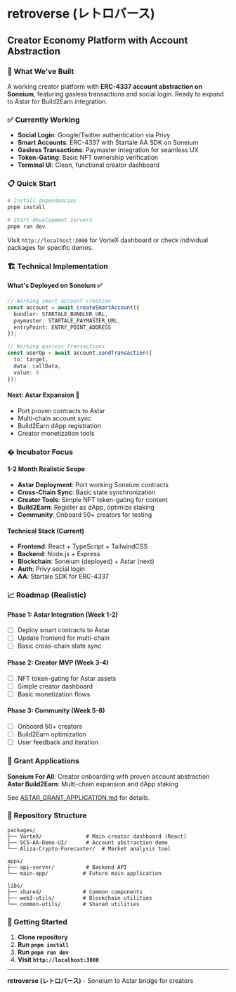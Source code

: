 # retroverse (レトロバース)
## Creator Economy Platform with Account Abstraction

### 🎯 What We've Built
A working creator platform with **ERC-4337 account abstraction on Soneium**, featuring gasless transactions and social login. Ready to expand to Astar for Build2Earn integration.

### ✅ Currently Working
- **Social Login**: Google/Twitter authentication via Privy
- **Smart Accounts**: ERC-4337 with Startale AA SDK on Soneium
- **Gasless Transactions**: Paymaster integration for seamless UX
- **Token-Gating**: Basic NFT ownership verification
- **Terminal UI**: Clean, functional creator dashboard

### 📋 Quick Start
```bash
# Install dependencies
pnpm install

# Start development servers
pnpm run dev
```

Visit `http://localhost:3000` for VorteX dashboard or check individual packages for specific demos.

### 🏗️ Technical Implementation

#### What's Deployed on Soneium ✅
```typescript
// Working smart account creation
const account = await createSmartAccount({
  bundler: STARTALE_BUNDLER_URL,
  paymaster: STARTALE_PAYMASTER_URL,
  entryPoint: ENTRY_POINT_ADDRESS
});

// Working gasless transactions
const userOp = await account.sendTransaction({
  to: target,
  data: callData,
  value: 0
});
```

#### Next: Astar Expansion 📅
- Port proven contracts to Astar
- Multi-chain account sync
- Build2Earn dApp registration
- Creator monetization tools

### � Incubator Focus

#### 1-2 Month Realistic Scope
- **Astar Deployment**: Port working Soneium contracts
- **Cross-Chain Sync**: Basic state synchronization
- **Creator Tools**: Simple NFT token-gating for content
- **Build2Earn**: Register as dApp, optimize staking
- **Community**: Onboard 50+ creators for testing

#### Technical Stack (Current)
- **Frontend**: React + TypeScript + TailwindCSS
- **Backend**: Node.js + Express
- **Blockchain**: Soneium (deployed) + Astar (next)
- **Auth**: Privy social login
- **AA**: Startale SDK for ERC-4337

### 📈 Roadmap (Realistic)

#### Phase 1: Astar Integration (Week 1-2)
- [ ] Deploy smart contracts to Astar
- [ ] Update frontend for multi-chain
- [ ] Basic cross-chain state sync

#### Phase 2: Creator MVP (Week 3-4)
- [ ] NFT token-gating for Astar assets
- [ ] Simple creator dashboard
- [ ] Basic monetization flows

#### Phase 3: Community (Week 5-8)
- [ ] Onboard 50+ creators
- [ ] Build2Earn optimization
- [ ] User feedback and iteration

### 🎯 Grant Applications

**Soneium For All**: Creator onboarding with proven account abstraction  
**Astar Build2Earn**: Multi-chain expansion and dApp staking  

See [ASTAR_GRANT_APPLICATION.md](ASTAR_GRANT_APPLICATION.md) for details.

### 🔗 Repository Structure

```
packages/
├── VorteX/              # Main creator dashboard (React)
├── SCS-AA-Demo-UI/      # Account abstraction demo
└── Aliza-Crypto-Forecaster/  # Market analysis tool

apps/
├── api-server/          # Backend API
└── main-app/           # Future main application

libs/
├── shared/             # Common components
├── web3-utils/         # Blockchain utilities
└── common-utils/       # Shared utilities
```

### 🤝 Getting Started

1. **Clone repository**
2. **Run `pnpm install`**  
3. **Run `pnpm run dev`**
4. **Visit `http://localhost:3000`**

---

**retroverse (レトロバース)** - Soneium to Astar bridge for creators

